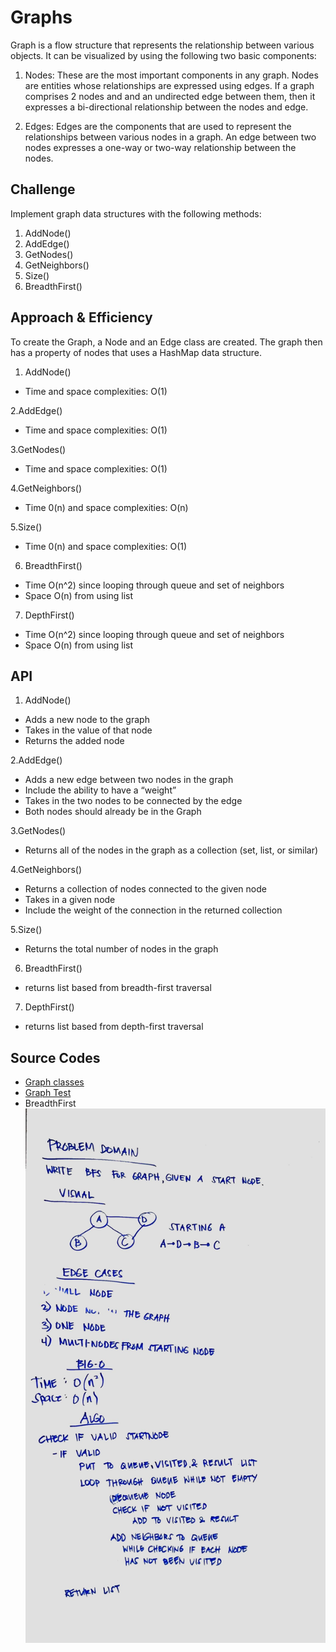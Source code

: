 # Graphs
Graph is a flow structure that represents the relationship between various objects. It can be visualized by using the following two basic components:

1. Nodes: These are the most important components in any graph. Nodes are entities whose relationships are expressed using edges. If a graph comprises 2 nodes  and  and an undirected edge between them, then it expresses a bi-directional relationship between the nodes and edge.

2. Edges: Edges are the components that are used to represent the relationships between various nodes in a graph. An edge between two nodes expresses a one-way or two-way relationship between the nodes.


## Challenge
Implement graph data structures with the following methods:
1. AddNode()
2. AddEdge()
3. GetNodes()
4. GetNeighbors()
5. Size()
6. BreadthFirst()

## Approach & Efficiency
To create the Graph, a Node and an Edge class are created. The graph then has a property of nodes that uses a HashMap data structure.
1. AddNode()
- Time and space complexities: O(1)

2.AddEdge()
- Time and space complexities: O(1)
 
3.GetNodes()
- Time and space complexities: O(1)

4.GetNeighbors()
- Time 0(n) and space complexities: O(n)

5.Size()
- Time 0(n) and space complexities: O(1)

6. BreadthFirst()
- Time O(n^2) since looping through queue and set of neighbors
- Space O(n) from using list

7. DepthFirst()
- Time O(n^2) since looping through queue and set of neighbors
- Space O(n) from using list



## API
1. AddNode()
- Adds a new node to the graph
- Takes in the value of that node
- Returns the added node

2.AddEdge()
- Adds a new edge between two nodes in the graph
- Include the ability to have a “weight”
- Takes in the two nodes to be connected by the edge
- Both nodes should already be in the Graph

3.GetNodes()
- Returns all of the nodes in the graph as a collection (set, list, or similar)

4.GetNeighbors()
- Returns a collection of nodes connected to the given node
- Takes in a given node
- Include the weight of the connection in the returned collection

5.Size()
- Returns the total number of nodes in the graph

6. BreadthFirst()
- returns list based from breadth-first traversal

7. DepthFirst()
- returns list based from depth-first traversal

## Source Codes
* [Graph classes](./src/main/java/graph/Graph.java)
* [Graph Test](./src/test/java/graph/GraphTest.java)
* BreadthFirst
![alt bfs](../../challenges-401/assets/bfs.jpg)